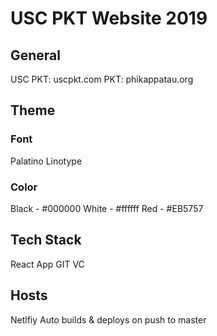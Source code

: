 # USC PKT Website 2019

## General

USC PKT: uscpkt.com
PKT: phikappatau.org

## Theme

### Font

Palatino Linotype

### Color

Black - #000000
White - #ffffff
Red - #EB5757

## Tech Stack

React App
GIT VC

## Hosts

Netlfiy
Auto builds & deploys on push to master